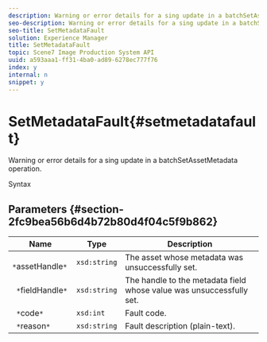 ```yaml
---
description: Warning or error details for a sing update in a batchSetAssetMetadata operation.
seo-description: Warning or error details for a sing update in a batchSetAssetMetadata operation.
seo-title: SetMetadataFault
solution: Experience Manager
title: SetMetadataFault
topic: Scene7 Image Production System API
uuid: a593aaa1-ff31-4ba0-ad89-6278ec777f76
index: y
internal: n
snippet: y
---
```


# SetMetadataFault{#setmetadatafault}

Warning or error details for a sing update in a batchSetAssetMetadata operation.

 Syntax 

## Parameters {#section-2fc9bea56b6d4b72b80d4f04c5f9b862}

|  Name  | Type  | Description  |
|---|---|---|
|  ` *`assetHandle`*`  | `xsd:string`  | The asset whose metadata was unsuccessfully set.  |
|  ` *`fieldHandle`*`  | `xsd:string`  | The handle to the metadata field whose value was unsuccessfully set.  |
|  ` *`code`*`  | `xsd:int`  | Fault code.  |
|  ` *`reason`*`  | `xsd:string`  | Fault description (plain-text).  |

